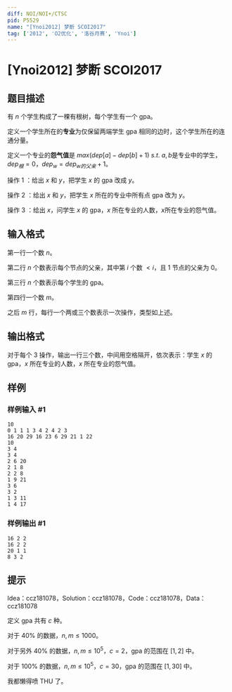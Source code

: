 ```yaml
---
diff: NOI/NOI+/CTSC
pid: P5529
name: "[Ynoi2012] 梦断 SCOI2017"
tag: ['2012', 'O2优化', '洛谷月赛', 'Ynoi']
---
```

# [Ynoi2012] 梦断 SCOI2017
## 题目描述

有 $n$ 个学生构成了一棵有根树，每个学生有一个 $\text{gpa}$。

定义一个学生所在的**专业**为仅保留两端学生 $\text{gpa}$ 相同的边时，这个学生所在的连通分量。

定义一个专业的**怨气值**是 $max(dep[a]-dep[b]+1)$ $s.t$. $a,b$是专业中的学生，$dep_{根}=0$，$dep_{w}=dep_{w的父亲}+1$。

操作 1 ：给出 $x$ 和 $y$，把学生 $x$ 的 $\text{gpa}$ 改成 $y$。

操作 2 ：给出 $x$ 和 $y$，把学生 $x$ 所在的专业中所有点 $\text{gpa}$ 改为 $y$。

操作 3 ：给出 $x$，问学生 $x$ 的 $\text{gpa}$，$x$ 所在专业的人数，$x$所在专业的怨气值。
## 输入格式

第一行一个数 $n$。

第二行 $n$ 个数表示每个节点的父亲，其中第 $i$ 个数 $<i$，且 $1$ 节点的父亲为 $0$。

第三行 $n$ 个数表示每个学生的 $\text{gpa}$。

第四行一个数 $m$。

之后 $m$ 行，每行一个两或三个数表示一次操作，类型如上述。
## 输出格式

对于每个 $3$ 操作，输出一行三个数，中间用空格隔开，依次表示：学生 $x$ 的 $\text{gpa}$，$x$ 所在专业的人数，$x$ 所在专业的怨气值。
## 样例

### 样例输入 #1
```
10
0 1 1 1 3 4 2 4 2 3
16 20 29 16 23 6 29 21 1 22
10
3 4
3 4
2 6 20
2 1 8
2 2 8
1 9 21
3 6
3 2
1 3 11
1 4 17

```
### 样例输出 #1
```
16 2 2
16 2 2
20 1 1
8 3 2

```
## 提示

Idea：ccz181078，Solution：ccz181078，Code：ccz181078，Data：ccz181078

定义 $\text{gpa}$ 共有 $c$ 种。

对于 $40\%$ 的数据，$n,m \le 1000$。

对于另外 $40\%$ 的数据，$n,m \le 10^{5}$，$c=2$，$\text{gpa}$ 的范围在 $[1,2]$ 中。

对于 $100\%$ 的数据，$n,m \le 10^5$，$c=30$，$\text{gpa}$ 的范围在 $[1,30]$ 中。

我都懒得喷 THU 了。
